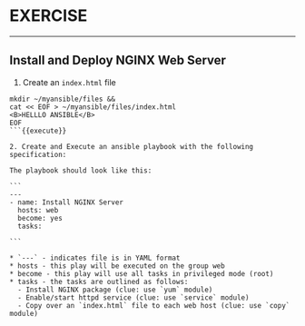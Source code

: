 # EXERCISE
---

## Install and Deploy NGINX Web Server

1. Create an `index.html` file

````
mkdir ~/myansible/files && 
cat << EOF > ~/myansible/files/index.html
<B>HELLLO ANSIBLE</B>
EOF
```{{execute}}

2. Create and Execute an ansible playbook with the following specification:

The playbook should look like this:

```
---
- name: Install NGINX Server
  hosts: web
  become: yes
  tasks:

```

* `---` - indicates file is in YAML format
* hosts - this play will be executed on the group web
* become - this play will use all tasks in privileged mode (root)
* tasks - the tasks are outlined as follows:
  - Install NGINX package (clue: use `yum` module)
  - Enable/start httpd service (clue: use `service` module)
  - Copy over an `index.html` file to each web host (clue: use `copy` module)